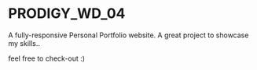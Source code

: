 # PRODIGY_WD_04
A fully-responsive Personal Portfolio website.
A great project to showcase my skills..


feel free to check-out
:)
